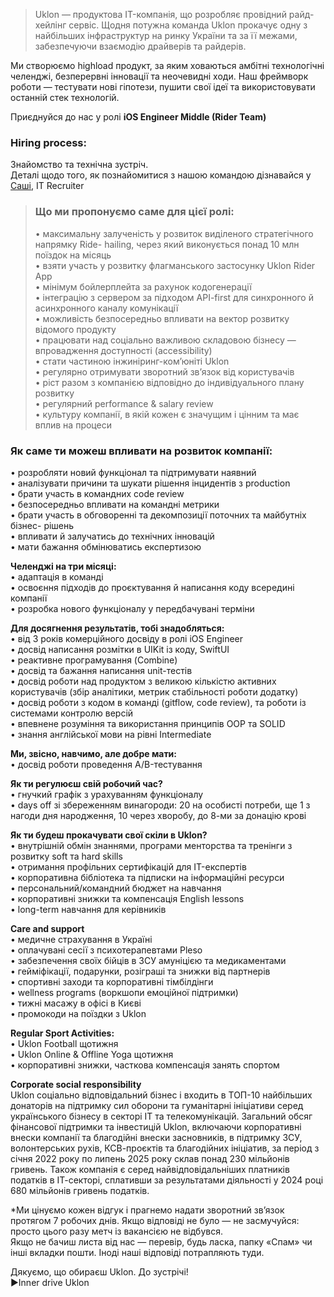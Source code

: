 > Uklon — продуктова IT-компанія, що розробляє провідний райд-хейлінг сервіс.
> Щодня потужна команда Uklon прокачує одну з найбільших інфраструктур на
> ринку України та за її межами, забезпечуючи взаємодію драйверів та райдерів.

Ми створюємо highload продукт, за яким ховаються амбітні технологічні
челенджі, безперервні інновації та неочевидні ходи. Наш фреймворк роботи —
тестувати нові гіпотези, пушити свої ідеї та використовувати останній стек
технологій.

Приєднуйся до нас у ролі **iOS Engineer Middle (Rider Team)**

### Hiring process:

Знайомство та технічна зустріч.  
Деталі щодо того, як познайомитися з нашою командою дізнавайся у
[Саші](https://www.linkedin.com/in/oleksandra-kondratieva//), IT Recruiter

> ### Що ми пропонуємо саме для цієї ролі:
>
> • максимальну залученість у розвиток виділеного стратегічного напрямку Ride-
> hailing, через який виконується понад 10 млн поїздок на місяць  
> • взяти участь у розвитку флагманського застосунку Uklon Rider App  
> • мінімум бойлерплейта за рахунок кодогенерації  
> • інтеграцію з сервером за підходом API-first для синхронного й асинхронного
> каналу комунікації  
> • можливість безпосередньо впливати на вектор розвитку відомого продукту  
> • працювати над соціально важливою складовою бізнесу — впровадження
> доступності (accessibility)  
> • cтати частиною інжиніринг-ком’юніті Uklon  
> • регулярно отримувати зворотний зв’язок від користувачів  
> • ріст разом з компанією відповідно до індивідуального плану розвитку  
> • регулярний performance & salary review  
> • культуру компанії, в якій кожен є значущим і цінним та має вплив на
> процеси

### Як саме ти можеш впливати на розвиток компанії:

• розробляти новий функціонал та підтримувати наявний  
• аналізувати причини та шукати рішення інцидентів з production  
• брати участь в командних code review  
• безпосередньо впливати на командні метрики  
• брати участь в обговоренні та декомпозиції поточних та майбутніх бізнес-
рішень  
• впливати й залучатись до технічних інновацій  
• мати бажання обмінюватись експертизою

  
**Челенджі на три місяці:**  
• адаптація в команді  
• освоєння підходів до проєктування й написання коду всередині компанії  
• розробка нового функціоналу у передбачувані терміни

**Для досягнення результатів, тобі знадобляться:**  
• від 3 років комерційного досвіду в ролі iOS Engineer  
• досвід написання розмітки в UIKit із коду, SwiftUI  
• реактивне програмування (Combine)  
• досвід та бажання написання unit-тестів  
• досвід роботи над продуктом з великою кількістю активних користувачів (збір
аналітики, метрик стабільності роботи додатку)  
• досвід роботи з кодом в команді (gitflow, code review), та роботи із
системами контролю версій  
• впевнене розуміння та використання принципів OOP та SOLID  
• знання англійської мови на рівні Intermediate

**Ми, звісно, навчимо, але добре мати:**  
• досвід роботи проведення A/B-тестування  
  
**Як ти регулюєш свій робочий час?**  
• гнучкий графік з урахуванням функціоналу  
• days off зі збереженням винагороди: 20 на особисті потреби, ще 1 з нагоди
дня народження, 10 через хворобу, до 8-ми за донацію крові  
  
**Як ти будеш прокачувати свої скіли в Uklon?**  
• внутрішній обмін знаннями, програми менторства та тренінги з розвитку soft
та hard skills  
• отримання профільних сертифікацій для IT-експертів  
• корпоративна бібліотека та підписки на інформаційні ресурси  
• персональний/командний бюджет на навчання  
• корпоративні знижки та компенсація English lessons  
• long-term навчання для керівників  
  
**Care and support**  
• медичне страхування в Україні  
• оплачувані сесії з психотерапевтами Pleso  
• забезпечення своїх бійців в ЗСУ амуніцією та медикаментами  
• гейміфікації, подарунки, розіграші та знижки від партнерів  
• спортивні заходи та корпоративні тімбілдінги  
• wellness programs (воркшопи емоційної підтримки)  
• тижні масажу в офісі в Києві  
• промокоди на поїздки з Uklon  
  
**Regular Sport Activities:**  
• Uklon Football щотижня  
• Uklon Online & Offline Yoga щотижня  
• корпоративні знижки, часткова компенсація занять спортом  
  
**Corporate social responsibility**  
Uklon соціально відповідальний бізнес і входить в ТОП-10 найбільших донаторів
на підтримку сил оборони та гуманітарні ініціативи серед українського бізнесу
в секторі ІТ та телекомунікацій. Загальний обсяг фінансової підтримки та
інвестицій Uklon, включаючи корпоративні внески компанії та благодійні внески
засновників, в підтримку ЗСУ, волонтерських рухів, КСВ-проєктів та благодійних
ініціатив, за період з січня 2022 року по липень 2025 року склав понад 230
мільйонів гривень. Також компанія є серед найвідповідальніших платників
податків в ІТ-секторі, сплативши за результатами діяльності у 2024 році 680
мільйонів гривень податків.

*Ми цінуємо кожен відгук і прагнемо надати зворотний зв’язок протягом 7 робочих днів. Якщо відповіді не було — не засмучуйся: просто цього разу метч із вакансією не відбувся.  
Якщо не бачиш листа від нас — перевір, будь ласка, папку «Спам» чи інші
вкладки пошти. Іноді наші відповіді потрапляють туди.

Дякуємо, що обираєш Uklon. До зустрічі!  
▶️Inner drive Uklon